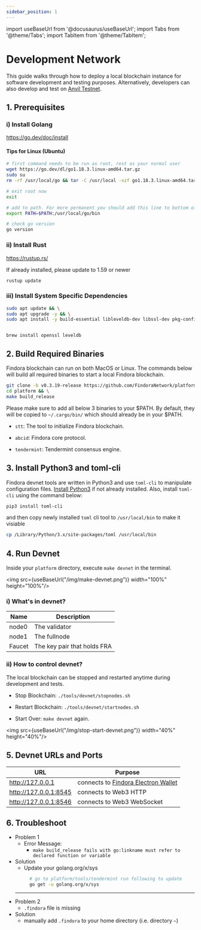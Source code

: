```yaml
---
sidebar_position: 1
---
```


import useBaseUrl from '@docusaurus/useBaseUrl';
import Tabs from '@theme/Tabs';
import TabItem from '@theme/TabItem';

# Development Network

This guide walks through how to deploy a local blockchain instance for software development and testing purposes. Alternatively, developers can also develop and test on [Anvil Testnet](../Network_Settings.mdx).

## 1. Prerequisites

### i) Install Golang
https://go.dev/doc/install

#### Tips for Linux (Ubuntu)
```bash
# first command needs to be run as root, rest as your normal user
wget https://go.dev/dl/go1.18.3.linux-amd64.tar.gz
sudo su
rm -rf /usr/local/go && tar -C /usr/local -xzf go1.18.3.linux-amd64.tar.gz

# exit root now
exit

# add to path. For more permanent you should add this line to bottom of your ~/.profile
export PATH=$PATH:/usr/local/go/bin

# check go version
go version
```

### ii) Install Rust
https://rustup.rs/

If already installed, please update to 1.59 or newer
```bash
rustup update
```


### iii) Install System Specific Dependencies

<Tabs>
  <TabItem value="Ubuntu" label="Ubuntu" default>

```bash
sudo apt update && \
sudo apt upgrade -y && \
sudo apt install -y build-essential libleveldb-dev libssl-dev pkg-config clang libclang-dev librocksdb-dev
```

  </TabItem>
  <TabItem value="Mac" label="Mac">

```

brew install openssl leveldb

```

  </TabItem>
</Tabs>


## 2. Build Required Binaries

Findora blockchain can run on both MacOS or Linux. The commands below will build all required binaries to start a local Findora blockchain. 

```bash
git clone -b v0.3.19-release https://github.com/FindoraNetwork/platform && \
cd platform && \
make build_release
```

Please make sure to add all below 3 binaries to your $PATH. By default, they will be copied to `~/.cargo/bin/` which should already be in your $PATH.

* `stt`: The tool to initialize Findora blockchain.

* `abcid`: Findora core protocol.

* `tendermint`: Tendermint consensus engine.


## 3. Install Python3 and toml-cli

Findora devnet tools are written in Python3 and use `toml-cli` to manipulate configuration files. [Install Python3](https://www.python.org/downloads/) if not already installed. Also, install `toml-cli` using the command below:
```bash
pip3 install toml-cli
```
and then copy newly installed `toml` cli tool to `/usr/local/bin` to make it visiable
```bash
cp /Library/Python/3.x/site-packages/toml /usr/local/bin
```


## 4. Run Devnet

Inside your `platform` directory, execute `make devnet` in the terminal.

<img src={useBaseUrl("/img/make-devnet.png")} width="100%" height="100%"/>

### i) What's in devnet?

Name | Description
--- | ---
node0 | The validator
node1 | The fullnode
Faucet | The key pair that holds FRA

### ii) How to control devnet?
The local blockchain can be stopped and restarted anytime during development and tests.

* Stop Blockchain: `./tools/devnet/stopnodes.sh`

* Restart Blockchain: `./tools/devnet/startnodes.sh`

* Start Over: `make devnet` again.

<img src={useBaseUrl("/img/stop-start-devnet.png")} width="40%" height="40%"/>


## 5. Devnet URLs and Ports

URL | Purpose
--- | ---
http://127.0.0.1 | connects to [Findora Electron Wallet](https://wallet.findora.org/)
http://127.0.0.1:8545 | connects to Web3 HTTP
http://127.0.0.1:8546 | connects to Web3 WebSocket


## 6. Troubleshoot

* Problem 1
  * Error Message: 
    * `make build_release fails with go:linkname must refer to declared function or variable`
* Solution
  * Update your golang.org/x/sys
    ```bash
      # go to platform/tools/tendermint run following to update
      go get -u golang.org/x/sys
  ---
* Problem 2
  * `.findora` file is missing
* Solution
  * manually add `.findora` to your home directory (i.e. directory `~`)